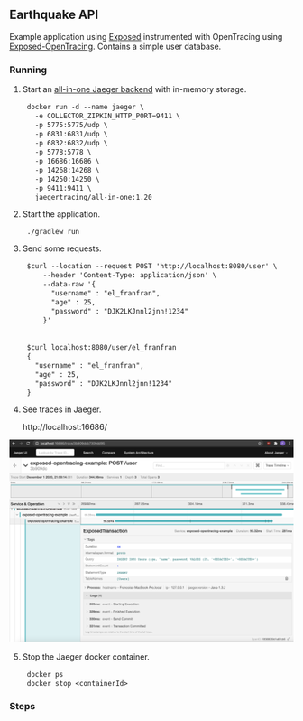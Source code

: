 ## Earthquake API 

Example application using [Exposed](https://github.com/JetBrains/Exposed) instrumented with OpenTracing using [Exposed-OpenTracing](https://github.com/fstien/Exposed-OpenTracing). Contains a simple user database.
### Running

1. Start an [all-in-one Jaeger backend](https://www.jaegertracing.io/docs/1.20/getting-started/) with in-memory storage.

        docker run -d --name jaeger \
          -e COLLECTOR_ZIPKIN_HTTP_PORT=9411 \
          -p 5775:5775/udp \
          -p 6831:6831/udp \
          -p 6832:6832/udp \
          -p 5778:5778 \
          -p 16686:16686 \
          -p 14268:14268 \
          -p 14250:14250 \
          -p 9411:9411 \
          jaegertracing/all-in-one:1.20
             
2. Start the application.

        ./gradlew run
        
3. Send some requests.

        $curl --location --request POST 'http://localhost:8080/user' \
            --header 'Content-Type: application/json' \
            --data-raw '{
              "username" : "el_franfran",
              "age" : 25,
              "password" : "DJK2LKJnnl2jnn!1234"
            }'
            
  
        $curl localhost:8080/user/el_franfran 
        {
          "username" : "el_franfran",
          "age" : 25,
          "password" : "DJK2LKJnnl2jnn!1234"
        }
        
4. See traces in Jaeger.

    http://localhost:16686/

![Trace Screenshot](tracescreenshotexample.png)


5. Stop the Jaeger docker container.

        docker ps
        docker stop <containerId>

### Steps


